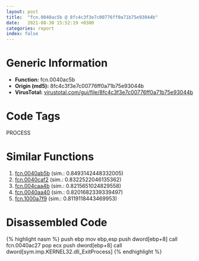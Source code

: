 ```yaml
---
layout: post
title:  "fcn.0040ac5b @ 8fc4c3f3e7c00776ff0a71b75e93044b"
date:   2021-08-30 15:52:19 +0300
categories: report
index: false
---
```


# Generic Information
- **Function:** fcn.0040ac5b
- **Origin (md5):** 8fc4c3f3e7c00776ff0a71b75e93044b
- **VirusTotal:** [virustotal.com/gui/file/8fc4c3f3e7c00776ff0a71b75e93044b][virustotal_ref]

# Code Tags
<span class="tag" id="PROCESS">PROCESS</span>


# Similar Functions

1. [fcn.0040ab5b][similar_1_ref] (sim.: 0.8493142448332005)
2. [fcn.0040caf2][similar_2_ref] (sim.: 0.8322522046135362)
3. [fcn.004caa4b][similar_3_ref] (sim.: 0.8215651024829558)
4. [fcn.0040aa40][similar_4_ref] (sim.: 0.8201682339339497)
5. [fcn.1000a7f9][similar_5_ref] (sim.: 0.8119118443469953)


# Disassembled Code

{% highlight nasm %}
push ebp
mov ebp,esp
push dword[ebp+8]
call fcn.0040ac27
pop ecx
push dword[ebp+8]
call dword[sym.imp.KERNEL32.dll_ExitProcess]
{% endhighlight %}


[similar_1_ref]: /report/fcn.0040ab5b@d79e4735d09cd3e3c55bd930ee7a7bf7
[similar_2_ref]: /report/fcn.0040caf2@3d0ec851566b617e7e4e75da3dd9651c
[similar_3_ref]: /report/fcn.004caa4b@be7fba7cc724acf4ae2900d99e0fc9c3
[similar_4_ref]: /report/fcn.0040aa40@552907d85aff107d1f0784f28c124610
[similar_5_ref]: /report/fcn.1000a7f9@090dc3a8da6aa33c667b678303e4bdd6
[virustotal_ref]: https://www.virustotal.com/gui/file/8fc4c3f3e7c00776ff0a71b75e93044b